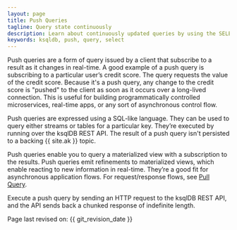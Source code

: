 ```yaml
---
layout: page
title: Push Queries
tagline: Query state continuously
description: Learn about continuously updated queries by using the SELECT statement. 
keywords: ksqldb, push, query, select
---
```


Push queries are a form of query issued by a client that subscribe to a result
as it changes in real-time. A good example of a push query is subscribing to a
particular user’s credit score. The query requests the value of the credit
score. Because it's a push query, any change to the credit score is "pushed"
to the client as soon as it occurs over a long-lived connection. This is useful
for building programmatically controlled microservices, real-time apps, or any
sort of asynchronous control flow.

Push queries are expressed using a SQL-like language. They can be used to query
either streams or tables for a particular key. They’re executed by running over
the ksqlDB REST API. The result of a push query isn't persisted to a backing
{{ site.ak }} topic.

Push queries enable you to query a materialized view with a subscription to
the results. Push queries emit refinements to materialized views, which enable
reacting to new information in real-time. They’re a good fit for asynchronous
application flows. For request/response flows, see
[Pull Query](pull.md).

Execute a push query by sending an HTTP request to the ksqlDB REST API, and
the API sends back a chunked response of indefinite length.

Page last revised on: {{ git_revision_date }}